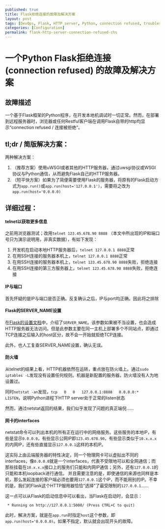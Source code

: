 ```yaml
---
published: true
title: Flask拒绝连接的故障及解决方案
layout: post
tags: [DevOps, Flask, HTTP server, Python, connection refused, troubleshooting]
categories: [Configuration]
permalink: flask-http-server-connection-refused-chs
---
```

# 一个Python Flask拒绝连接 (connection refused) 的故障及解决方案

## 故障描述

一个基于Flask框架的Python程序，在开发本地机调试时一切正常。然而，在部署到远程服务器时，浏览器或任何Restful客户端在调用Flask自带的http均显示“connection refused / 连接被拒绝”。

## tl;dr / 简版解决方案：

两种解决方案：
1. （推荐方案）使用uWSGI或者其他的HTTP服务器，通过uwsgi协议或WSGI协议与Python通信，从而避免Flask自己的HTTP服务器。
2. （短平快方案）如果为了简便需要使用Flask的服务器，将原有的Flask启动方式为`app.run()`或`app.run(host='127.0.0.1')`，需要将之改为`app.run(host='0.0.0.0)`

## 详细过程：

#### telnet以获取更多信息

之前用浏览器测试；改用`telnet 123.45.678.90 8888` （本文中所出现的IP和端口号只为演示说明用，非真实数据），有如下发现：

1. 开发机在启动本地HTTP服务器后，`telnet 127.0.0.1 8888`正常
2. 在用SSH连接的服务器本机上，`telnet 127.0.0.1 8888`正常
3. 在用SSH连接的服务器本机上，`telnet 123.45.678.90 8888`失败，拒绝连接
4. 在用SSH连接的第三方服务器上，`telnet 123.45.678.90 8888`失败，拒绝连接

#### IP与端口

首先怀疑的是IP与端口是否正确。反复确认之后，IP与port均正确。因此将之排除

#### Flask的SERVER_NAME设置

在[Flask的设置文档](http://flask.pocoo.org/docs/0.11/config/)中，介绍了`SERVER_NAME`。该参数如果被不当设置，也会造成HTTP服务器无法访问。但是此参数主要在同一主机上部署多个不同站点，即通过TCP连接之后输入的host区分，故不会一开始就拒绝TCP连接。

此外，也人工复查SERVER_NAME设置，确认无误。

#### 防火墙

从telnet的结果上看，HTTP机器依然在运转，重点放在防火墙上。通过`sudo iptables -L`发现没有设置任何规则。机器是新配置的服务器，防火墙没有人为地设置过。

同时`netstat -an`发现，`tcp   0   0   127.0.0.1:8888   0.0.0.0:*   LISTEN`，说明Python进程下HTTP server处于正常的listen状态

然而，通过netstat返回的结果，我们似乎发现了问题的真正端倪……

#### 网卡的interfaces

netstat命令可以列出本机的所有正在运行中的网络服务。这些服务的本地IP，有些是显示`0.0.0.0`，有些显示公网IP即`123.45.678.90`，有些显示类似于`10.x.x.x`的内网IP，还有些直接显示`127.0.0.1`这样的本机IP。

这实际上由云端服务器的特性决定，同一个物理网卡可以虚拟出不同的interfaces，像`0.0.0.0`就是一个interfaces，代表不受限地可以和全网通信；而那些挂载在`10.x.x.x`接口上的服务们只能和内网IP通信；另外，还有`127.0.0.1`的只能和本机loopback进行通信。
并且需要注意的是，即使通信的来源也同样是本机，那么发起连接的客户端必须也要用`127.0.0.1`这个IP，而不能用别的IP。不幸的是，我们的Flask这个HTTP服用器恰恰“选择”了最受限制的`127.0.0.1`……

这一点可以从Flask的启动信息中可以看出，当Flask在启动时，会显示：

     * Running on http://127.0.0.1:5000/ (Press CTRL+C to quit)

此时，解决方案，就是在`app.run`时指定`host`这个参数，即`app.run(host='0.0.0.0)`。如果不指定，默认就会出现开头的故障。

